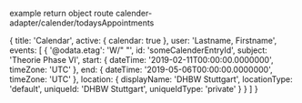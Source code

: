 example return object route calender-adapter/calender/todaysAppointments

{ title: 'Calendar',
  active: { calendar: true },
  user: 'Lastname, Firstname',
  events:
   [ { '@odata.etag': 'W/" "',
        id: 'someCalenderEntryId',
        subject: 'Theorie Phase VI',
        start: { dateTime: '2019-02-11T00:00:00.0000000', timeZone: 'UTC' },
        end: { dateTime: '2019-05-06T00:00:00.0000000', timeZone: 'UTC' },
        location: { 
            displayName: 'DHBW Stuttgart',
            locationType: 'default',
            uniqueId: 'DHBW Stuttgart',
            uniqueIdType: 'private' 
        } 
    } ] 
}
